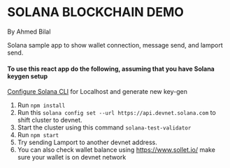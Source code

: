 # SOLANA BLOCKCHAIN DEMO

By Ahmed Bilal

Solana sample app to show wallet connection, message send, and lamport send.

#### To use this react app do the following, assuming that you have Solana keygen setup
[Configure Solana CLI](https://github.com/ahbilalkhan-10p/solana-example-helloworld#configure-cli) for Localhost and generate new key-gen

1. Run ``` npm install ```
2. Run this ``` solana config set --url https://api.devnet.solana.com ``` to shift cluster to devnet.
3. Start the cluster using this command  ```solana-test-validator```
4. Run ```npm start```
5. Try sending Lamport to another devnet address.
6. You can also check wallet balance using https://www.sollet.io/ make sure your wallet is on devnet network
